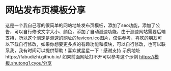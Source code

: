 # 网站发布页模板分享
这是一个我自己写的很简单的网站地址发布页模板，添加了seo功能，添加了公告，可以自行修改文字大小、颜色，添加了自动测速功能，由于测速网站需要后端支持，所以这个测速是测速的网址的favicon.ico图片，仅供参考，喜欢的朋友可以下载自行修改，如果你想要更多点的有趣功能和模块，可以自行修改，也可以联系我，我有时间可以提供帮助！喜欢就星星一下！感谢支持 示例地址https://fabudizhi.github.io/  如果前面网址打不开可以参考这个示例 https://模板.shutong1.cyou/分享
